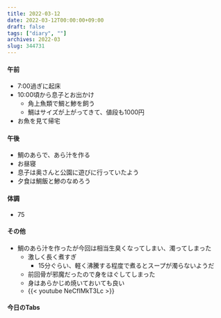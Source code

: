 ```yaml
---
title: 2022-03-12
date: 2022-03-12T00:00:00+09:00
draft: false
tags: ["diary", ""]
archives: 2022-03
slug: 344731
---
```

#### 午前
- 7:00過ぎに起床
- 10:00頃から息子とお出かけ
  - 角上魚類で鯛と鯵を飼う
  - 鯛はサイズが上がってきて、値段も1000円
- お魚を見て帰宅
#### 午後
- 鯛のあらで、あら汁を作る
- お昼寝
- 息子は奥さんと公園に遊びに行っていたよう
- 夕食は鯛飯と鯵のなめろう
#### 体調
- 75
#### その他
- 鯛のあら汁を作ったが今回は相当生臭くなってしまい、濁ってしまった
  - 激しく長く煮すぎ
    - 15分ぐらい、軽く沸騰する程度で煮るとスープが濁らないようだ
  - 前回骨が邪魔だったので身をほぐしてしまった
  - 身はあらかじめ焼いておいても良い
  - {{< youtube NeCfIMkT3Lc >}}
#### 今日のTabs